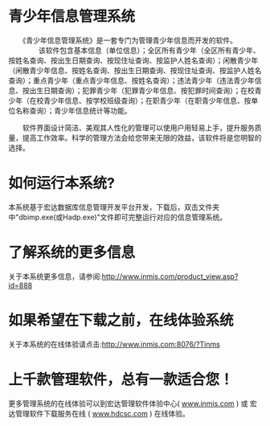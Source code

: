 # 青少年信息管理系统

　　《青少年信息管理系统》是一套专门为管理青少年信息而开发的软件。
　　
　　该软件包含基本信息（单位信息）；全区所有青少年（全区所有青少年、按姓名查询、按出生日期查询、按现住址查询、按监护人姓名查询）；闲散青少年（闲散青少年信息、按姓名查询、按出生日期查询、按现住址查询、按监护人姓名查询）；重点青少年（重点青少年信息、按姓名查询）；违法青少年（违法青少年信息、按出生日期查询）；犯罪青少年（犯罪青少年信息、按犯罪时间查询）；在校青少年（在校青少年信息、按学校班级查询）；在职青少年（在职青少年信息、按单位名称查询）；青少年信息统计等功能。

　　软件界面设计简洁、美观其人性化的管理可以使用户用轻易上手，提升服务质量，提高工作效率。科学的管理方法会给您带来无限的效益，该软件将是您明智的选择。


# 如何运行本系统?

本系统基于宏达数据库信息管理开发平台开发，下载后，双击文件夹中"dbimp.exe(或Hadp.exe)"文件即可完整运行对应的信息管理系统。

# 了解系统的更多信息

关于本系统更多信息，请参阅:http://www.inmis.com/product_view.asp?id=888

# 如果希望在下载之前，在线体验系统

关于本系统的在线体验请点击:http://www.inmis.com:8076/?Tinms

# 上千款管理软件，总有一款适合您！

更多管理系统的在线体验可以到宏达管理软件体验中心( www.inmis.com ) 或 宏达管理软件下载服务在线 ( www.hdcsc.com ) 在线体验。

